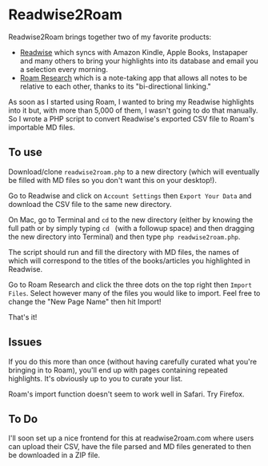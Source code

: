 # Readwise2Roam

Readwise2Roam brings together two of my favorite products:
  - [Readwise](https://readwise.io) which syncs with Amazon Kindle, Apple Books, Instapaper and many others to bring your highlights into its database and email you a selection every morning.
  - [Roam Research](http://roamresearch.com) which is a note-taking app that allows all notes to be relative to each other, thanks to its "bi-directional linking."
  
As soon as I started using Roam, I wanted to bring my Readwise highlights into it but, with more than 5,000 of them, I wasn't going to do that manually. So I wrote a PHP script to convert Readwise's exported CSV file to Roam's importable MD files.

## To use

Download/clone `readwise2roam.php` to a new directory (which will eventually be filled with MD files so you don't want this on your desktop!).

Go to Readwise and click on `Account Settings` then `Export Your Data` and download the CSV file to the same new directory.

On Mac, go to Terminal and `cd` to the new directory (either by knowing the full path or by simply typing `cd ` (with a followup space) and then dragging the new directory into Terminal) and then type `php readwise2roam.php`.

The script should run and fill the directory with MD files, the names of which will correspond to the titles of the books/articles you highlighted in Readwise.

Go to Roam Research and click the three dots on the top right then `Import Files`. Select however many of the files you would like to import. Feel free to change the "New Page Name" then hit Import!

That's it!

## Issues

If you do this more than once (without having carefully curated what you're bringing in to Roam), you'll end up with pages containing repeated highlights. It's obviously up to you to curate your list.

Roam's import function doesn't seem to work well in Safari. Try Firefox.

## To Do

I'll soon set up a nice frontend for this at readwise2roam.com where users can upload their CSV, have the file parsed and MD files generated to then be downloaded in a ZIP file.
